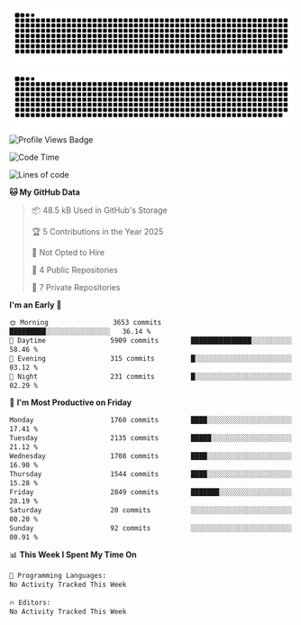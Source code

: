 <img src="https://github.com/nielsbaggerman/nielsbaggerman/blob/output/github-contribution-grid-snake.svg#gh-light-mode-only" alt="GitHub Snake Light">
<img src="https://github.com/nielsbaggerman/nielsbaggerman/blob/output/github-contribution-grid-snake-dark.svg#gh-dark-mode-only" alt="GitHub Snake Dark">
<img src="https://komarev.com/ghpvc/?username=nielsbaggerman&amp;label=Profile+Views" alt="Profile Views Badge" />

<!--START_SECTION:waka-->
![Code Time](http://img.shields.io/badge/Code%20Time-2%2C360%20hrs%2036%20mins-blue)

![Lines of code](https://img.shields.io/badge/From%20Hello%20World%20I%27ve%20Written-11.5%20million%20lines%20of%20code-blue)

**🐱 My GitHub Data** 

> 📦 48.5 kB Used in GitHub's Storage 
 > 
> 🏆 5 Contributions in the Year 2025
 > 
> 🚫 Not Opted to Hire
 > 
> 📜 4 Public Repositories 
 > 
> 🔑 7 Private Repositories 
 > 
**I'm an Early 🐤** 

```text
🌞 Morning                3653 commits        █████████░░░░░░░░░░░░░░░░   36.14 % 
🌆 Daytime                5909 commits        ███████████████░░░░░░░░░░   58.46 % 
🌃 Evening                315 commits         █░░░░░░░░░░░░░░░░░░░░░░░░   03.12 % 
🌙 Night                  231 commits         █░░░░░░░░░░░░░░░░░░░░░░░░   02.29 % 
```
📅 **I'm Most Productive on Friday** 

```text
Monday                   1760 commits        ████░░░░░░░░░░░░░░░░░░░░░   17.41 % 
Tuesday                  2135 commits        █████░░░░░░░░░░░░░░░░░░░░   21.12 % 
Wednesday                1708 commits        ████░░░░░░░░░░░░░░░░░░░░░   16.90 % 
Thursday                 1544 commits        ████░░░░░░░░░░░░░░░░░░░░░   15.28 % 
Friday                   2849 commits        ███████░░░░░░░░░░░░░░░░░░   28.19 % 
Saturday                 20 commits          ░░░░░░░░░░░░░░░░░░░░░░░░░   00.20 % 
Sunday                   92 commits          ░░░░░░░░░░░░░░░░░░░░░░░░░   00.91 % 
```


📊 **This Week I Spent My Time On** 

```text
💬 Programming Languages: 
No Activity Tracked This Week

🔥 Editors: 
No Activity Tracked This Week
```


<!--END_SECTION:waka-->
